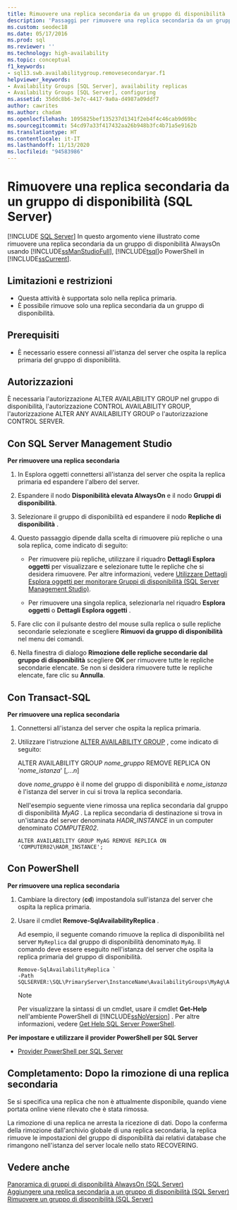 ```yaml
---
title: Rimuovere una replica secondaria da un gruppo di disponibilità
description: 'Passaggi per rimuovere una replica secondaria da un gruppo di disponibilità Always On usando Transact-SQL (T-SQL), PowerShell o SQL Server Management Studio. '
ms.custom: seodec18
ms.date: 05/17/2016
ms.prod: sql
ms.reviewer: ''
ms.technology: high-availability
ms.topic: conceptual
f1_keywords:
- sql13.swb.availabilitygroup.removesecondaryar.f1
helpviewer_keywords:
- Availability Groups [SQL Server], availability replicas
- Availability Groups [SQL Server], configuring
ms.assetid: 35ddc8b6-3e7c-4417-9a0a-d4987a09ddf7
author: cawrites
ms.author: chadam
ms.openlocfilehash: 1095825bef135237d1341f2eb4f4c46cab9d69bc
ms.sourcegitcommit: 54cd97a33f417432aa26b948b3fc4b71a5e9162b
ms.translationtype: HT
ms.contentlocale: it-IT
ms.lasthandoff: 11/13/2020
ms.locfileid: "94583986"
---
```

# <a name="remove-a-secondary-replica-from-an-availability-group-sql-server"></a>Rimuovere una replica secondaria da un gruppo di disponibilità (SQL Server)
[!INCLUDE [SQL Server](../../../includes/applies-to-version/sqlserver.md)]
  In questo argomento viene illustrato come rimuovere una replica secondaria da un gruppo di disponibilità AlwaysOn usando [!INCLUDE[ssManStudioFull](../../../includes/ssmanstudiofull-md.md)], [!INCLUDE[tsql](../../../includes/tsql-md.md)]o PowerShell in [!INCLUDE[ssCurrent](../../../includes/sscurrent-md.md)].  
 
   
##  <a name="limitations-and-restrictions"></a><a name="Restrictions"></a> Limitazioni e restrizioni  
  
-   Questa attività è supportata solo nella replica primaria.    
-   È possibile rimuove solo una replica secondaria da un gruppo di disponibilità.  
  
## <a name="prerequisites"></a><a name="Prerequisites"></a> Prerequisiti  
  
-   È necessario essere connessi all'istanza del server che ospita la replica primaria del gruppo di disponibilità.  
  
##  <a name="permissions"></a><a name="Permissions"></a> Autorizzazioni  
 È necessaria l'autorizzazione ALTER AVAILABILITY GROUP nel gruppo di disponibilità, l'autorizzazione CONTROL AVAILABILITY GROUP, l'autorizzazione ALTER ANY AVAILABILITY GROUP o l'autorizzazione CONTROL SERVER.  
  
##  <a name="using-sql-server-management-studio"></a><a name="SSMSProcedure"></a> Con SQL Server Management Studio  
 **Per rimuovere una replica secondaria**  
  
1.  In Esplora oggetti connettersi all'istanza del server che ospita la replica primaria ed espandere l'albero del server.  
  
2.  Espandere il nodo **Disponibilità elevata AlwaysOn** e il nodo **Gruppi di disponibilità**.  
  
3.  Selezionare il gruppo di disponibilità ed espandere il nodo **Repliche di disponibilità** .  
  
4.  Questo passaggio dipende dalla scelta di rimuovere più repliche o una sola replica, come indicato di seguito:  
  
    -   Per rimuovere più repliche, utilizzare il riquadro **Dettagli Esplora oggetti** per visualizzare e selezionare tutte le repliche che si desidera rimuovere. Per altre informazioni, vedere [Utilizzare Dettagli Esplora oggetti per monitorare Gruppi di disponibilità &#40;SQL Server Management Studio&#41;](../../../database-engine/availability-groups/windows/use-object-explorer-details-to-monitor-availability-groups.md).  
  
    -   Per rimuovere una singola replica, selezionarla nel riquadro **Esplora oggetti** o **Dettagli Esplora oggetti** .  
  
5.  Fare clic con il pulsante destro del mouse sulla replica o sulle repliche secondarie selezionate e scegliere **Rimuovi da gruppo di disponibilità** nel menu dei comandi.  
  
6.  Nella finestra di dialogo **Rimozione delle repliche secondarie dal gruppo di disponibilità** scegliere **OK** per rimuovere tutte le repliche secondarie elencate. Se non si desidera rimuovere tutte le repliche elencate, fare clic su **Annulla**.  
  
##  <a name="using-transact-sql"></a><a name="TsqlProcedure"></a> Con Transact-SQL  
 **Per rimuovere una replica secondaria**  
  
1.  Connettersi all'istanza del server che ospita la replica primaria.  
  
2.  Utilizzare l'istruzione [ALTER AVAILABILITY GROUP](../../../t-sql/statements/alter-availability-group-transact-sql.md) , come indicato di seguito:  
  
     ALTER AVAILABILITY GROUP *nome_gruppo* REMOVE REPLICA ON '*nome_istanza*' [,...*n*]  
  
     dove *nome_gruppo* è il nome del gruppo di disponibilità e *nome_istanza* è l'istanza del server in cui si trova la replica secondaria.  
  
     Nell'esempio seguente viene rimossa una replica secondaria dal gruppo di disponibilità *MyAG* . La replica secondaria di destinazione si trova in un'istanza del server denominata *HADR_INSTANCE* in un computer denominato *COMPUTER02*.  
  
    ```  
    ALTER AVAILABILITY GROUP MyAG REMOVE REPLICA ON 'COMPUTER02\HADR_INSTANCE';  
    ```  
  
##  <a name="using-powershell"></a><a name="PowerShellProcedure"></a> Con PowerShell  
 **Per rimuovere una replica secondaria**  
  
1.  Cambiare la directory (**cd**) impostandola sull'istanza del server che ospita la replica primaria.  
  
2.  Usare il cmdlet **Remove-SqlAvailabilityReplica** .  
  
     Ad esempio, il seguente comando rimuove la replica di disponibilità nel server `MyReplica` dal gruppo di disponibilità denominato `MyAg`.  Il comando deve essere eseguito nell'istanza del server che ospita la replica primaria del gruppo di disponibilità.  
  
    ```  
    Remove-SqlAvailabilityReplica `   
    -Path SQLSERVER:\SQL\PrimaryServer\InstanceName\AvailabilityGroups\MyAg\AvailabilityReplicas\MyReplica  
    ```  
  
    > [!NOTE]  
    >  Per visualizzare la sintassi di un cmdlet, usare il cmdlet **Get-Help** nell'ambiente PowerShell di [!INCLUDE[ssNoVersion](../../../includes/ssnoversion-md.md)] . Per altre informazioni, vedere [Get Help SQL Server PowerShell](../../../powershell/sql-server-powershell.md).  
  
 **Per impostare e utilizzare il provider PowerShell per SQL Server**  
  
-   [Provider PowerShell per SQL Server](../../../powershell/sql-server-powershell-provider.md)  
  
##  <a name="follow-up-after-removing-a-secondary-replica"></a><a name="PostBestPractices"></a> Completamento: Dopo la rimozione di una replica secondaria  
 Se si specifica una replica che non è attualmente disponibile, quando viene portata online viene rilevato che è stata rimossa.  
  
 La rimozione di una replica ne arresta la ricezione di dati. Dopo la conferma della rimozione dall'archivio globale di una replica secondaria, la replica rimuove le impostazioni del gruppo di disponibilità dai relativi database che rimangono nell'istanza del server locale nello stato RECOVERING.  
  
## <a name="see-also"></a>Vedere anche  
 [Panoramica di gruppi di disponibilità AlwaysOn &#40;SQL Server&#41;](../../../database-engine/availability-groups/windows/overview-of-always-on-availability-groups-sql-server.md)   
 [Aggiungere una replica secondaria a un gruppo di disponibilità &#40;SQL Server&#41;](../../../database-engine/availability-groups/windows/add-a-secondary-replica-to-an-availability-group-sql-server.md)   
 [Rimuovere un gruppo di disponibilità &#40;SQL Server&#41;](../../../database-engine/availability-groups/windows/remove-an-availability-group-sql-server.md)  
  
